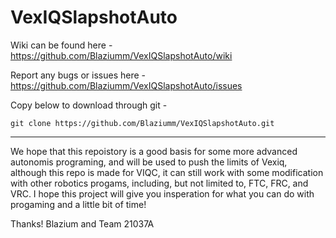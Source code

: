 # VexIQSlapshotAuto

Wiki can be found here - https://github.com/Blaziumm/VexIQSlapshotAuto/wiki

Report any bugs or issues here - https://github.com/Blaziumm/VexIQSlapshotAuto/issues

Copy below to download through git -

```
git clone https://github.com/Blaziumm/VexIQSlapshotAuto.git
```

---

We hope that this repoistory is a good basis for some more advanced autonomis programing, and will be used to push the limits of Vexiq, although this repo is made for VIQC, it can still work with some modification with other robotics progams, including, but not limited to, FTC, FRC, and VRC. I hope this project will give you insperation for what you can do with progaming and a little bit of time!

Thanks!
Blazium and Team 21037A
